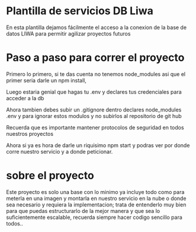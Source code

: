 # Plantilla de servicios DB Liwa

En esta plantilla dejamos fácilmente el acceso a la conexion de la base de datos LIWA para permitir agilizar proyectos futuros

# Paso a paso para correr el proyecto 

Primero lo primero, si te das cuenta no tenemos node_modules asi que el primer seria darle un npm install,

Luego estaria genial que hagas tu .env y declares tus credenciales para acceder a la db 

Ahora tambien debes subir un .gitignore dentro declares node_modules
.env y para ignorar estos modulos y no subirlos al repositorio de git hub 

Recuerda que es importante mantener protocolos de seguridad en todos nuestros proyectos 

Ahora si ya es hora de darle un riquisimo npm start y podras ver por donde corre nuestro servicio y a donde peticionar.

# sobre el proyecto

Este proyecto es solo una base con lo minimo ya incluye todo como para meterla en una imagen y montarla en nuestro servicio en la nube o donde sea necesario y requiera la implementacion; trata de entenderlo muy bien para que puedas estructurarlo de la mejor manera y que sea lo suficientemente escalable, recuerda siempre hacer codigo sencillo para todos..